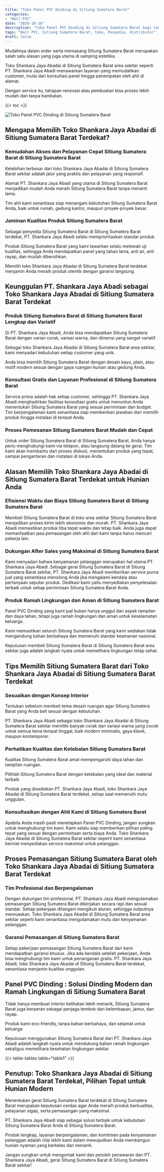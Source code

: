 ```yaml
---
title: "Toko Panel PVC Dinding di Sitiung Sumatera Barat"
categories: 
- "Wall-PVC"
date: "2024-10-16"
description: "Toko Panel PVC Dinding di Sitiung Sumatera Barat bagi tempat tinggal, office, serta gerai. Produk terbaik, variasi motif, variasi warna menarik, dengan jasa penempatan ditangani oleh tim berpengalaman serta kepastian resmi!|Layanan penjualan Panel PVC Dinding di Sitiung Sumatera Barat untuk keperluan rumah, kantor, maupun gerai, dengan produk unggulan dan instalasi oleh tim ahli serta garansi resmi.|Pilihan Panel PVC Dinding di Sitiung Sumatera Barat yang terbukti bagi tempat tinggal, perkantoran, serta toko, dengan produk unggulan dan pemasangan oleh tim ahli dan garansi resmi.|Distribusi Panel PVC Dinding di Sitiung Sumatera Barat bagi tempat tinggal, perkantoran, dan gerai, dengan produk berkualitas dan instalasi dikerjakan oleh tenaga ahli profesional, dilengkapi dengan jaminan resmi.}"
tags: "Wall PVC, Sitiung Sumatera Barat, toko, Penyedia, distributor"
draft: false
---
```


Mudahnya dalam order serta memasang Sitiung Sumatera Barat merupakan salah satu alasan yang juga utama di samping estetika.

Toko Shankara Jaya Abadai di Sitiung Sumatera Barat area sekitar seperti PT. Shankara Jaya Abadi menawarkan layanan yang memudahkan customer, mulai dari konsultasi panel hingga penempatan oleh ahli di alamat.

Dengan service itu, tahapan renovasi atau pembuatan bisa proses lebih mudah dan tanpa hambatan.

{{< toc >}}

![Toko Panel PVC Dinding di Sitiung Sumatera Barat](/images/Wall-PVC/Toko-Panel-PVC-Dinding-di-Sitiung-Sumatera-Barat.png)


## Mengapa Memilih Toko Shankara Jaya Abadai di Sitiung Sumatera Barat Terdekat?

### Kemudahan Akses dan Pelayanan Cepat Sitiung Sumatera Barat di Sitiung Sumatera Barat

Kelebihan terbesar dari toko Shankara Jaya Abadai di Sitiung Sumatera Barat sekitar adalah jalur yang praktis dan pelayanan yang responsif.

Alamat PT. Shankara Jaya Abadi yang utama di Sitiung Sumatera Barat menjadikan mudah Anda meraih Sitiung Sumatera Barat tanpa menanti lama.

Tim ahli kami senantiasa siap menangani kebutuhan Sitiung Sumatera Barat Anda, baik untuk rumah, gedung kantor, maupun proyek-proyek besar.

### Jaminan Kualitas Produk Sitiung Sumatera Barat

Sebagai penyedia Sitiung Sumatera Barat di Sitiung Sumatera Barat terdekat, PT. Shankara Jaya Abadi selalu memprioritaskan standar produk.

Produk Sitiung Sumatera Barat yang kami tawarkan selalu melewati uji kualitas, sehingga Anda mendapatkan panel yang tahan lama, anti air, anti rayap, dan mudah dibersihkan.

Memilih toko Shankara Jaya Abadai di Sitiung Sumatera Barat terdekat menjamin Anda meraih produk otentik dengan garansi langsung.

## Keunggulan PT. Shankara Jaya Abadi sebagai Toko Shankara Jaya Abadai di Sitiung Sumatera Barat Terdekat

### Produk Sitiung Sumatera Barat di Sitiung Sumatera Barat Lengkap dan Variatif

Di PT. Shankara Jaya Abadi, Anda bisa mendapatkan Sitiung Sumatera Barat dengan varian corak, variasi warna, dan dimensi yang sangat variatif.

Sebagai toko Shankara Jaya Abadai di Sitiung Sumatera Barat area sekitar, kami menyadari kebutuhan setiap customer yang unik.

Anda bisa memilih Sitiung Sumatera Barat dengan desain kayu, plain, atau motif modern sesuai dengan gaya ruangan hunian atau gedung Anda.

### Konsultasi Gratis dan Layanan Profesional di Sitiung Sumatera Barat

Service prima adalah hak setiap customer, sehingga PT. Shankara Jaya Abadi menghadirkan fasilitas konsultasi gratis untuk menuntun Anda menentukan Sitiung Sumatera Barat yang sesuai permintaan dan budget. Tim berpengalaman kami senantiasa siap memberikan jawaban dari memilih produk hingga instalasi di tempat Anda.

### Proses Pemesanan Sitiung Sumatera Barat Mudah dan Cepat

Untuk order Sitiung Sumatera Barat di Sitiung Sumatera Barat, Anda hanya perlu menghubungi kami via telepon, atau langsung datang ke gerai. Tim kami akan membantu dari proses diskusi, menentukan produk yang tepat, sampai pengantaran dan instalasi di lokasi Anda.

## Alasan Memilih Toko Shankara Jaya Abadai di Sitiung Sumatera Barat Terdekat untuk Hunian Anda

### Efisiensi Waktu dan Biaya Sitiung Sumatera Barat di Sitiung Sumatera Barat

Membeli Sitiung Sumatera Barat di toko area sekitar Sitiung Sumatera Barat menjadikan proses kirim lebih ekonomis dan murah. PT. Shankara Jaya Abadi memastikan produk tiba tepat waktu dan tetap baik. Anda juga dapat memanfaatkan jasa pemasangan oleh ahli dari kami tanpa harus mencari pekerja lain.

### Dukungan After Sales yang Maksimal di Sitiung Sumatera Barat

Kami menyadari bahwa kenyamanan pelanggan merupakan hal utama PT. Shankara Jaya Abadi. Sebagai gerai Sitiung Sumatera Barat di Sitiung Sumatera Barat sekitar, PT. Shankara Jaya Abadi memberikan service purna jual yang senantiasa menolong Anda jika mengalami kendala atau pertanyaan seputar produk. Dedikasi kami yaitu menyediakan penyelesaian terbaik untuk setiap permintaan Sitiung Sumatera Barat Anda.

### Produk Ramah Lingkungan dan Aman di Sitiung Sumatera Barat

 Panel PVC Dinding  yang kami jual bukan hanya unggul dari aspek tampilan dan daya tahan, tetapi juga ramah lingkungan dan aman untuk keselamatan keluarga.

Kami memastikan seluruh Sitiung Sumatera Barat yang kami sediakan tidak mengandung bahan berbahaya dan memenuhi standar keamanan nasional.

Keputusan membeli Sitiung Sumatera Barat di Sitiung Sumatera Barat area sekitar juga adalah langkah nyata untuk memelihara lingkungan tetap sehat.

## Tips Memilih Sitiung Sumatera Barat dari Toko Shankara Jaya Abadai di Sitiung Sumatera Barat Terdekat

### Sesuaikan dengan Konsep Interior 

Tentukan sebelum membeli tema desain ruangan agar Sitiung Sumatera Barat yang Anda beli sesuai dengan kebutuhan.

PT. Shankara Jaya Abadi sebagai toko Shankara Jaya Abadai di Sitiung Sumatera Barat sekitar memiliki banyak corak dan variasi warna yang cocok untuk semua tema tempat tinggal, baik modern minimalis, gaya klasik, maupun kontemporer.

### Perhatikan Kualitas dan Ketebalan Sitiung Sumatera Barat

Kualitas Sitiung Sumatera Barat amat mempengaruhi daya tahan dan tampilan ruangan.

Pilihlah Sitiung Sumatera Barat dengan ketebalan yang ideal dan material terbaik.

Produk yang disediakan PT. Shankara Jaya Abadi, toko Shankara Jaya Abadai di Sitiung Sumatera Barat terdekat, setiap saat memenuhi mutu unggulan.

### Konsultasikan dengan Ahli Kami di Sitiung Sumatera Barat

Apabila Anda masih pasti menetapkan Panel PVC Dinding, jangan sungkan untuk menghubungi tim kami. Kami selalu siap memberikan pilihan paling tepat yang sesuai dengan permintaan serta biaya Anda. Toko Shankara Jaya Abadai di Sitiung Sumatera Barat sekitar seperti kami senantiasa berniat menyediakan service maksimal untuk pelanggan.

## Proses Pemasangan Sitiung Sumatera Barat oleh Toko Shankara Jaya Abadai di Sitiung Sumatera Barat Terdekat

### Tim Profesional dan Berpengalaman

Dengan dukungan tim profesional, PT. Shankara Jaya Abadi mengutamakan pemasangan Sitiung Sumatera Barat dikerjakan secara rapi dan sesuai standar. Setiap pekerjaan ditangani mengikuti aturan, sehingga outputnya memuaskan. Toko Shankara Jaya Abadai di Sitiung Sumatera Barat area sekitar seperti kami senantiasa mengutamakan mutu dan kenyamanan pelanggan.

### Garansi Pemasangan di Sitiung Sumatera Barat

Setiap pekerjaan pemasangan Sitiung Sumatera Barat dari kami mendapatkan garansi khusus. Jika ada kendala setelah pekerjaan, Anda bisa menghubungi tim kami untuk penanganan gratis. PT. Shankara Jaya Abadi, toko Shankara Jaya Abadai di Sitiung Sumatera Barat terdekat, senantiasa menjamin kualitas unggulan.

##  Panel PVC Dinding : Solusi Dinding Modern dan Ramah Lingkungan di Sitiung Sumatera Barat

Tidak hanya membuat interior kelihatan lebih menarik, Sitiung Sumatera Barat juga berperan sebagai penjaga tembok dari kelembapan, jamur, dan rayap.

Produk kami eco-friendly, tanpa bahan berbahaya, dan selamat untuk keluarga

Keputusan menggunakan Sitiung Sumatera Barat dari PT. Shankara Jaya Abadi adalah langkah nyata untuk mendukung bahan ramah lingkungan sekaligus memelihara kesehatan lingkungan sekitar.

{{< table-tables table="table1" >}}

## Penutup: Toko Shankara Jaya Abadai di Sitiung Sumatera Barat Terdekat, Pilihan Tepat untuk Hunian Modern

Menentukan gerai Sitiung Sumatera Barat terdekat di Sitiung Sumatera Barat merupakan keputusan cerdas agar Anda meraih produk berkualitas, pelayanan sigap, serta pemasangan yang maksimal.

PT. Shankara Jaya Abadi siap sebagai solusi terbaik untuk kebutuhan Sitiung Sumatera Barat Anda di Sitiung Sumatera Barat.

Produk lengkap, layanan berpengalaman, dan komitmen pada kenyamanan pelanggan adalah nilai lebih kami dalam mewujudkan Anda membangun hunian nyaman yang berkelas dan menarik.

Jangan sungkan untuk mengontak kami dan peroleh penawaran dari PT. Shankara Jaya Abadi, gerai Sitiung Sumatera Barat di Sitiung Sumatera Barat sekitar!